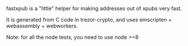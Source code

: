 fastxpub is a "little" helper for making addresses out of xpubs very fast.

It is generated from C code in trezor-crypto, and uses emscripten + webassembly + webworkers.

Note: for all the node tests, you need to use node >=8
